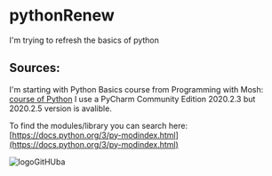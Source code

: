# pythonRenew
 I'm trying to refresh the basics of python
 
 ## Sources:
 I'm starting with Python Basics course from Programming with Mosh:
 [course of Python](https://www.youtube.com/watch?v=_uQrJ0TkZlc)
 I use a PyCharm Community Edition 2020.2.3 but 2020.2.5 version is avalible.

To find the modules/library you can search here:
[https://docs.python.org/3/py-modindex.html](https://docs.python.org/3/py-modindex.html)

![logoGitHUba](https://octodex.github.com/images/puddle_jumper_octodex.jpg)
